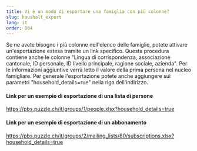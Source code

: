 ```yaml
---
title: Vi è un modo di esportare una famiglia con più colonne?
slug: haushalt_export
lang: it
order: D04
---
```


Se ne avete bisogno i più colonne nell'elenco delle famiglie, potete attivare un'esportazione estesa tramite un link specifico. Questa procedura contiene anche le colonne "Lingua di corrispondenza, associazione cantonale, ID personale, ID livello principale, ragione sociale, azienda". Per le informazioni aggiuntive verrà letto il valore della prima persona nel nucleo famigliare. Per generale l'esportazione potete anche aggiungere sui parametri "household_details=rue" nella riga dell'indirizzo.

#### Link per un esempio di esportazione di una lista di persone
https://pbs.puzzle.ch/it/groups/1/people.xlsx?household_details=true

#### Link per un esempio di esportazione di un abbonamento
https://pbs.puzzle.ch/it/groups/2/mailing_lists/80/subscriptions.xlsx?household_details=true